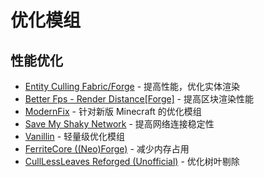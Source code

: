 # 优化模组

## 性能优化
- [Entity Culling Fabric/Forge](https://www.curseforge.com/minecraft/mc-mods/entityculling) - 提高性能，优化实体渲染
- [Better Fps - Render Distance[Forge]](https://www.curseforge.com/minecraft/mc-mods/better-fps-render-distance) - 提高区块渲染性能
- [ModernFix](https://www.curseforge.com/minecraft/mc-mods/modernfix) - 针对新版 Minecraft 的优化模组
- [Save My Shaky Network](https://www.curseforge.com/minecraft/mc-mods/smsn) - 提高网络连接稳定性
- [Vanillin](https://www.curseforge.com/minecraft/mc-mods/vanillin) - 轻量级优化模组
- [FerriteCore ((Neo)Forge)](https://www.curseforge.com/minecraft/mc-mods/ferritecore) - 减少内存占用
- [CullLessLeaves Reforged (Unofficial)](https://www.curseforge.com/minecraft/mc-mods/culllessleaves-reforged) - 优化树叶剔除
